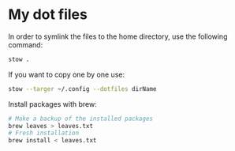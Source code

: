 # My dot files

In order to symlink the files to the home directory, use the following command:

```Bash
stow .
```

If you want to copy one by one use:

```Bash
stow --targer ~/.config --dotfiles dirName
```

Install packages with brew:

```Bash
# Make a backup of the installed packages
brew leaves > leaves.txt
# Fresh installation
brew install < leaves.txt
```
